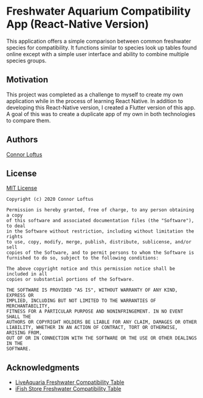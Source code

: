 # Freshwater Aquarium Compatibility App (React-Native Version)

This application offers a simple comparison between common freshwater species for compatibility. It functions similar to species look up tables found online except with a simple user interface and ability to combine multiple species groups.

## Motivation

This project was completed as a challenge to myself to create my own application while in the process of learning React Native. In addition to developing this React-Native version, I created a Flutter version of this app. A goal of this was to create a duplicate app of my own in both technologies to compare them.

## Authors

[Connor Loftus](https://github.com/connorlof)

## License

[MIT License](https://choosealicense.com/licenses/mit/)

	Copyright (c) 2020 Connor Loftus

	Permission is hereby granted, free of charge, to any person obtaining a copy
	of this software and associated documentation files (the "Software"), to deal
	in the Software without restriction, including without limitation the rights
	to use, copy, modify, merge, publish, distribute, sublicense, and/or sell
	copies of the Software, and to permit persons to whom the Software is
	furnished to do so, subject to the following conditions:

	The above copyright notice and this permission notice shall be included in all
	copies or substantial portions of the Software.

	THE SOFTWARE IS PROVIDED "AS IS", WITHOUT WARRANTY OF ANY KIND, EXPRESS OR
	IMPLIED, INCLUDING BUT NOT LIMITED TO THE WARRANTIES OF MERCHANTABILITY,
	FITNESS FOR A PARTICULAR PURPOSE AND NONINFRINGEMENT. IN NO EVENT SHALL THE
	AUTHORS OR COPYRIGHT HOLDERS BE LIABLE FOR ANY CLAIM, DAMAGES OR OTHER
	LIABILITY, WHETHER IN AN ACTION OF CONTRACT, TORT OR OTHERWISE, ARISING FROM,
	OUT OF OR IN CONNECTION WITH THE SOFTWARE OR THE USE OR OTHER DEALINGS IN THE
	SOFTWARE.

## Acknowledgments

* [LiveAquaria Freshwater Compatibility Table](https://m.liveaquaria.com/general/general.cfm?general_pagesid=539)
* [iFish Store Freshwater Compatibility Table](https://theifishstore.com/pages/compatibility-chart)
